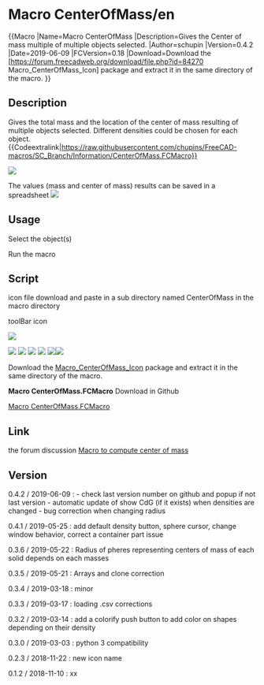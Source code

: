 # Macro CenterOfMass/en




{{Macro
|Name=Macro CenterOfMass
|Description=Gives the Center of mass multiple of multiple objects selected.
|Author=schupin
|Version=0.4.2
|Date=2019-06-09
|FCVersion=0.18
|Download=Download the [https://forum.freecadweb.org/download/file.php?id=84270 Macro_CenterOfMass_Icon] package and extract it in the same directory of the macro.
}}

## Description

Gives the total mass and the location of the center of mass resulting of multiple objects selected. Different densities could be chosen for each object. {{Codeextralink|https://raw.githubusercontent.com/chupins/FreeCAD-macros/SC_Branch/Information/CenterOfMass.FCMacro}}

![](images/Macro_CenterOfMass_01.png )

The values (mass and center of mass) results can be saved in a spreadsheet ![](images/Macro_CenterOfMass_02.png ) 

## Usage

Select the object(s)

Run the macro

## Script

icon file download and paste in a sub directory named CenterOfMass in the macro directory

toolBar icon

![](images/Macro_CenterOfMass.png )

![](images/Macro_CenterOfMass_save.png ) ![](images/Macro_CenterOfMass_com.png ) ![](images/Macro_CenterOfMass_compute.png ) ![](images/Macro_CenterOfMass_import.png ) ![](images/Macro_CenterOfMass_material.png )![](images/Macro_CenterOfMass_colorify.png )

Download the [Macro\_CenterOfMass\_Icon](https://forum.freecadweb.org/download/file.php?id=84270) package and extract it in the same directory of the macro. 

**Macro CenterOfMass.FCMacro** Download in Github

[Macro CenterOfMass.FCMacro](https://github.com/chupins/FreeCAD-macros/blob/SC_Branch/Information/CenterOfMass.FCMacro)

## Link

the forum discussion [Macro to compute center of mass](https://forum.freecadweb.org/viewtopic.php?f=24&t=31883)

## Version

0.4.2 / 2019-06-09 : - check last version number on github and popup if not last version - automatic update of show CdG (if it exists) when densities are changed - bug correction when changing radius

0.4.1 / 2019-05-25 : add default density button, sphere cursor, change window behavior, correct a container part issue

0.3.6 / 2019-05-22 : Radius of pheres representing centers of mass of each solid depends on each masses

0.3.5 / 2019-05-21 : Arrays and clone correction

0.3.4 / 2019-03-18 : minor

0.3.3 / 2019-03-17 : loading .csv corrections

0.3.2 / 2019-03-14 : add a colorify push button to add color on shapes depending on their density

0.3.0 / 2019-03-03 : python 3 compatibility

0.2.3 / 2018-11-22 : new icon name

0.1.2 / 2018-11-10 : xx
